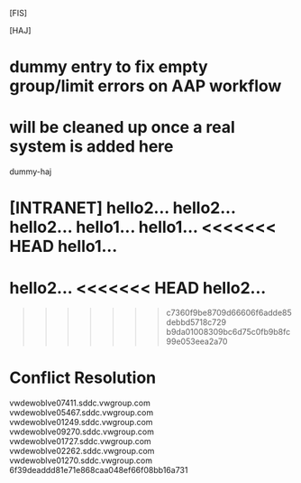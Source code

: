 [FIS]

[HAJ]
# dummy entry to fix empty group/limit errors on AAP workflow
# will be cleaned up once a real system is added here
dummy-haj

[INTRANET]
hello2...
hello2...
hello2...
hello1...
hello1...
<<<<<<< HEAD
hello1...
=======
hello2...
<<<<<<< HEAD
hello2...
=======
>>>>>>> c7360f9be8709d66606f6adde85debbd5718c729
>>>>>>> b9da01008309bc6d75c0fb9b8fc99e053eea2a70

# Conflict Resolution

vwdewoblve07411.sddc.vwgroup.com
vwdewoblve05467.sddc.vwgroup.com
vwdewoblve01249.sddc.vwgroup.com
vwdewoblve09270.sddc.vwgroup.com
vwdewoblve01727.sddc.vwgroup.com
vwdewoblve02262.sddc.vwgroup.com
vwdewoblve01270.sddc.vwgroup.com 
6f39deaddd81e71e868caa048ef66f08bb16a731
